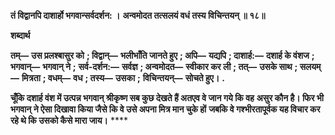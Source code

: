 **तं विद्वानपि दाशार्हो भगवान्सर्वदर्शन: ।** **अन्वमोदत तत्सलयं वधं तस्य विचिन्तयन् ॥ १८॥** 

**शब्दार्थ** 

**तम्—** **उस प्रलश्बासुर को** **; विद्वान्—** **भलीभाँति जानते हुए** **; अपि—** **यद्यपि** **; दाशार्ह:—** **दशार्ह के वंशज** **; भगवान्—** **भगवान् ने** **;** **सर्व-दर्शन:—** **सर्वज्ञ** **; अन्वमोदत—** **स्वीकार कर ली** **; तत्—** **उसके साथ** **; सलयम्—** **मित्रता** **; वधम्—** **वध** **; तस्य—** **उसका** **;** **विचिन्तयन्—** **सोचते हुए।** **.** 

**चूँकि दशार्ह वंश में उत्पन्न भगवान् श्रीकृष्ण सब कुछ देखते हैं अतएव वे जान गये कि वह** **असुर कौन है। फिर भी भगवान् ने ऐसा दिखावा किया जैसे कि वे उसे अपना मित्र मान चुके हों** **जबकि वे गश्भीरतापूर्वक यह विचार कर रहे थे कि उसको कैसे मारा जाय।** **** 